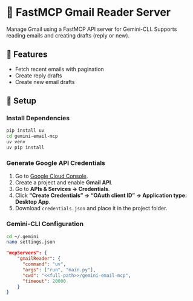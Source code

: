 
# 📧 FastMCP Gmail Reader Server

Manage Gmail using a FastMCP API server for Gemini-CLI. Supports reading emails and creating drafts (reply or new).

## 🚀 Features

- Fetch recent emails with pagination
- Create reply drafts
- Create new email drafts

## 🔧 Setup

### Install Dependencies

```bash
pip install uv
cd gemini-email-mcp
uv venv
uv pip install
```

### Generate Google API Credentials

1. Go to [Google Cloud Console](https://console.cloud.google.com/).
2. Create a project and enable **Gmail API**.
3. Go to **APIs & Services → Credentials**.
4. Click **“Create Credentials” → “OAuth client ID” → Application type: Desktop App**.
5. Download `credentials.json` and place it in the project folder.

### Gemini-CLI Configuration

```bash
cd ~/.gemini
nano settings.json
```

```json
"mcpServers": {
    "gmailReader": {
      "command": "uv",
      "args": ["run", "main.py"],
      "cwd": "<<full-path>>/gemini-email-mcp",
      "timeout": 20000
    }
}
```

